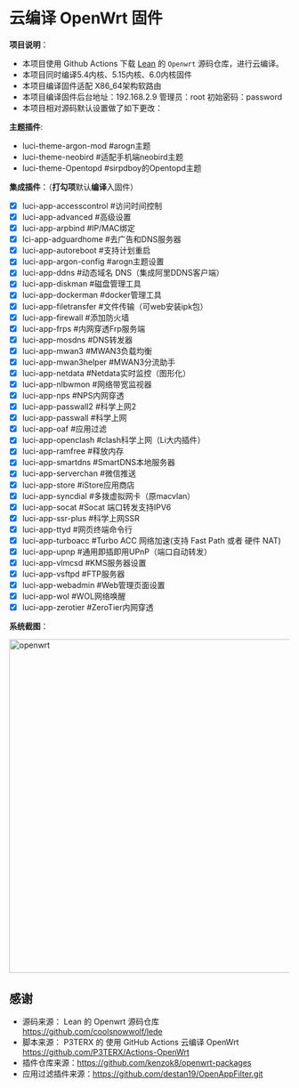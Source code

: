 # 云编译 OpenWrt 固件

**项目说明**：
- 本项目使用 Github Actions 下载 [Lean](https://github.com/coolsnowwolf/lede) 的 `Openwrt` 源码仓库，进行云编译。
- 本项目同时编译5.4内核、5.15内核、6.0内核固件
- 本项目编译固件适配 X86_64架构软路由
- 本项目编译固件后台地址：192.168.2.9 管理员：root  初始密码：password
- 本项目相对源码默认设置做了如下更改：

**主题插件**:
- luci-theme-argon-mod #arogn主题
- luci-theme-neobird #适配手机端neobird主题
- luci-theme-Opentopd #sirpdboy的Opentopd主题

**集成插件**：（**打勾项**默认**编译**入固件）
  - [x] luci-app-accesscontrol  #访问时间控制
  - [x] luci-app-advanced #高级设置
  - [x] luci-app-arpbind  #IP/MAC绑定
  - [x] lci-app-adguardhome  #去广告和DNS服务器
  - [x] luci-app-autoreboot  #支持计划重启
  - [x] luci-app-argon-config #arogn主题设置
  - [x] luci-app-ddns   #动态域名 DNS（集成阿里DDNS客户端）
  - [x] luci-app-diskman   #磁盘管理工具
  - [x] luci-app-dockerman #docker管理工具
  - [x] luci-app-filetransfer  #文件传输（可web安装ipk包）
  - [x] luci-app-firewall   #添加防火墙
  - [x] luci-app-frps   #内网穿透Frp服务端
  - [x] luci-app-mosdns  #DNS转发器
  - [x] luci-app-mwan3   #MWAN3负载均衡
  - [x] luci-app-mwan3helper   #MWAN3分流助手
  - [x] luci-app-netdata  #Netdata实时监控（图形化）
  - [x] luci-app-nlbwmon   #网络带宽监视器
  - [x] luci-app-nps   #NPS内网穿透
  - [x] luci-app-passwall2  #科学上网2
  - [x] luci-app-passwall  #科学上网
  - [x] luci-app-oaf  #应用过滤
  - [x] luci-app-openclash  #clash科学上网（Li大内插件）
  - [x] luci-app-ramfree  #释放内存
  - [x] luci-app-smartdns  #SmartDNS本地服务器
  - [x] luci-app-serverchan #微信推送
  - [x] luci-app-store  #iStore应用商店
  - [x] luci-app-syncdial  #多拨虚拟网卡（原macvlan）
  - [x] luci-app-socat  #Socat 端口转发支持IPV6
  - [x] luci-app-ssr-plus  #科学上网SSR
  - [x] luci-app-ttyd   #网页终端命令行
  - [x] luci-app-turboacc   #Turbo ACC 网络加速(支持 Fast Path 或者 硬件 NAT) 
  - [x] luci-app-upnp   #通用即插即用UPnP（端口自动转发）
  - [x] luci-app-vlmcsd  #KMS服务器设置
  - [x] luci-app-vsftpd  #FTP服务器
  - [x] luci-app-webadmin  #Web管理页面设置
  - [x] luci-app-wol   #WOL网络唤醒
  - [x] luci-app-zerotier  #ZeroTier内网穿透

**系统截图**：

<img width="600" alt="openwrt" src="https://m.360buyimg.com/babel/jfs/t1/95862/16/32174/105730/638b6b62E8154b8b5/2acd9f791ba49444.jpg">

## 感谢
- 源码来源： Lean 的 Openwrt 源码仓库 https://github.com/coolsnowwolf/lede
- 脚本来源： P3TERX 的 使用 GitHub Actions 云编译 OpenWrt https://github.com/P3TERX/Actions-OpenWrt
- 插件仓库来源：https://github.com/kenzok8/openwrt-packages
- 应用过滤插件来源：https://github.com/destan19/OpenAppFilter.git
